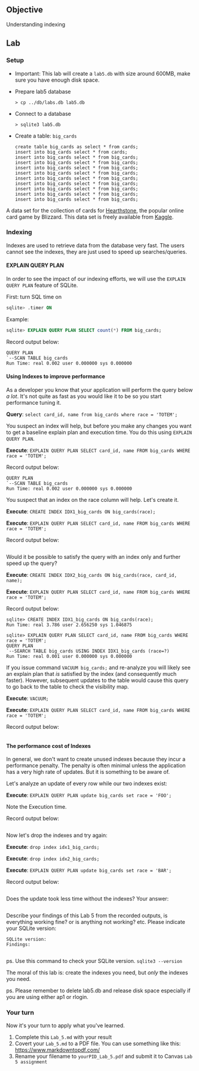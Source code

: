 ## Objective
Understanding indexing

## Lab

### Setup

* Important: This lab will create a `lab5.db` with size around 600MB, make sure you have enough disk space.

* Prepare lab5 database
  ```
  > cp ../db/labs.db lab5.db
  ```

* Connect to a database
   ```
   > sqlite3 lab5.db
   ```

* Create a table: `big_cards`
  ```
  create table big_cards as select * from cards;
  insert into big_cards select * from cards;
  insert into big_cards select * from big_cards;
  insert into big_cards select * from big_cards;
  insert into big_cards select * from big_cards;
  insert into big_cards select * from big_cards;
  insert into big_cards select * from big_cards;
  insert into big_cards select * from big_cards;
  insert into big_cards select * from big_cards;
  insert into big_cards select * from big_cards;
  insert into big_cards select * from big_cards;
  ```

A data set for the collection of cards for [Hearthstone](https://playhearthstone.com/en-us/),
the popular online card game by Blizzard. This data set is freely available from 
[Kaggle](https://www.kaggle.com/jeradrose/hearthstone-cards).

### Indexing

Indexes are used to retrieve data from the database very fast. The users cannot see the indexes, they are just used to speed up searches/queries.

#### EXPLAIN QUERY PLAN 

In order to see the impact of our indexing efforts, we will use the `EXPLAIN QUERY PLAN` feature of SQLite.

First: turn SQL time on
```sql
sqlite> .timer ON
```

Example:

```sql
sqlite> EXPLAIN QUERY PLAN SELECT count(*) FROM big_cards;
```

Record output below:

```
QUERY PLAN
`--SCAN TABLE big_cards
Run Time: real 0.002 user 0.000000 sys 0.000000
```

#### Using Indexes to improve performance

As a developer you know that your application will perform the query below *a lot*. It's not quite as fast as you would like it to be so you start performance tuning it.

**Query**: `select card_id, name from big_cards where race = 'TOTEM';`

You suspect an index will help, but before you make any changes you want to get a baseline explain plan and execution time. You do this using `EXPLAIN QUERY PLAN`.

**Execute**: `EXPLAIN QUERY PLAN SELECT card_id, name FROM big_cards WHERE race = 'TOTEM';`

Record output below:

```
QUERY PLAN
`--SCAN TABLE big_cards
Run Time: real 0.002 user 0.000000 sys 0.000000
```

You suspect that an index on the race column will help. Let's create it.

**Execute**: `CREATE INDEX IDX1_big_cards ON big_cards(race);`

**Execute**: `EXPLAIN QUERY PLAN SELECT card_id, name FROM big_cards WHERE race = 'TOTEM';`

Record output below:

```

```

Would it be possible to satisfy the query with an index only and further speed up the query?

**Execute**: `CREATE INDEX IDX2_big_cards ON big_cards(race, card_id, name);`

**Execute**: `EXPLAIN QUERY PLAN SELECT card_id, name FROM big_cards WHERE race = 'TOTEM';`

Record output below:

```
sqlite> CREATE INDEX IDX1_big_cards ON big_cards(race);
Run Time: real 3.786 user 2.656250 sys 1.046875

sqlite> EXPLAIN QUERY PLAN SELECT card_id, name FROM big_cards WHERE race = 'TOTEM';
QUERY PLAN
`--SEARCH TABLE big_cards USING INDEX IDX1_big_cards (race=?)
Run Time: real 0.001 user 0.000000 sys 0.000000
```

If you issue command `VACUUM big_cards;` and re-analyze you will likely see an explain plan that *is* satisfied by the index (and consequently much faster). However, subsequent updates to the table would cause this query to go back to the table to check the visibility map.

**Execute**: `VACUUM;`

**Execute**: `EXPLAIN QUERY PLAN SELECT card_id, name FROM big_cards WHERE race = 'TOTEM';`

Record output below:

```

```

#### The performance cost of Indexes 

In general, we don't want to create unused indexes because they incur a performance penalty. The penalty is often minimal unless the application has a very high rate of updates. But it is something to be aware of.

Let's analyze an update of every row while our two indexes exist:

**Execute**: `EXPLAIN QUERY PLAN update big_cards set race = 'FOO';`

Note the Execution time.

Record output below:

```

```


Now let's drop the indexes and try again:

**Execute**: `drop index idx1_big_cards;`

**Execute**: `drop index idx2_big_cards;`

**Execute**: `EXPLAIN QUERY PLAN update big_cards set race = 'BAR';`

Record output below:

```

```

Does the update took less time without the indexes? 
Your answer:
```

```

Describe your findings of this Lab 5 from the recorded outputs, is everything working fine? or is anything not working? etc. Please indicate your SQLite version:

```
SQLite version: 
Findings:


```

ps. Use this command to check your SQLite version. `sqlite3 --version`

The moral of this lab is: create the indexes you need, but *only* the indexes you need.

ps. Please remember to delete lab5.db and release disk space especially if you are using either ap1 or rlogin.

### Your turn
Now it's your turn to apply what you've learned.

1. Complete this `Lab_5.md` with your result 
2. Covert your `Lab_5.md` to a PDF file. You can use something like this: https://www.markdowntopdf.com/
3. Rename your filename to `yourPID_Lab_5.pdf` and submit it to Canvas `Lab 5 assignment`
